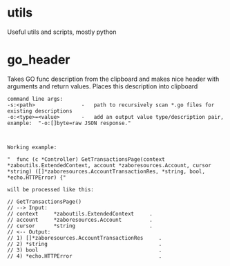 # utils
Useful utils and scripts, mostly python



# go_header


Takes GO func description from the clipboard and makes nice header with arguments and return values. Places this description into clipboard

```
command line args:
-s:<path>               -   path to recursively scan *.go files for existing descriptions
-o:<type>=<value>       -   add an output value type/description pair, example:  "-o:[]byte=raw JSON response."



Working example:

"  func (c *Controller) GetTransactionsPage(context *zaboutils.ExtendedContext, account *zaboresources.Account, cursor *string) ([]*zaboresources.AccountTransactionRes, *string, bool, *echo.HTTPError) {"

will be processed like this:

// GetTransactionsPage()
// --> Input:
// context     *zaboutils.ExtendedContext     .
// account     *zaboresources.Account         .
// cursor      *string                        .
// <-- Output:
// 1) []*zaboresources.AccountTransactionRes     .
// 2) *string                                    .
// 3) bool                                       .
// 4) *echo.HTTPError                            .


```
